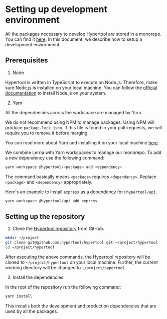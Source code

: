 # Setting up development environment

All the packages necessary to develop Hypertool are stored in a monorepo.
You can find it [here](https://github.com/hypertool/hypertool). In this document,
we describe how to setup a development environment.

## Prerequisites

1. Node

Hypertool is written in TypeScript to execute on Node.js. Therefore, make sure
Node.js is installed on your local machine. You can follow the
[official documentation](https://nodejs.org/en/download/package-manager/)
to install Node.js on your system.

2. Yarn

All the dependencies across the workspace are managed by Yarn.

We do not recommend using NPM to manage packages. Using NPM will produce
`package-lock.json`. If this file is found in your pull-requests, we will require
you to remove it before merging.

You can read more about Yarn and installing it on your local machine
[here](https://yarnpkg.com/getting-started/install).

We combine Lerna with Yarn workspaces to manage our monorepo. To add a new
dependency use the following command:

```bash
yarn workspace @hypertool/<package> add <dependency>
```

The command basically means `<package>` requires `<dependency>`.
Replace `<package>` and `<dependency>` appropriately.

Here's an example to install `express` as a dependency for `@hypertool/api`.

```bash
yarn workspace @hypertool/api add express
```

## Setting up the repository

1. Clone the [Hypertool repository](https://github.com/hypertool/hypertool) from GitHub.

```bash
mkdir ~/project
git clone git@github.com:hypertool/hypertool.git ~/project/hypertool
cd ~/project/hypertool
```

After executing the above commands, the Hypertool repository will be cloned
to `~/project/hypertool` on your local machine. Further, the current working
directory will be changed to `~/project/hypertool`.

2. Install the dependencies

In the root of the repository run the following command:

```bash
yarn install
```

This installs both the development and production dependencies that are used
by all the packages.
